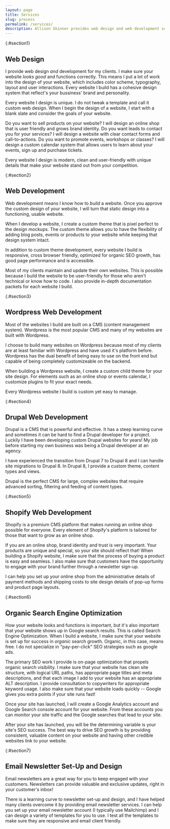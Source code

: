 ```yaml
---
layout: page
title: Services
slug: process
permalink: /services/
description: Allison Skinner provides web design and web development services that focus in custom theme development on a variety of platforms, such as Wordpress and Drupal.
---
```

{:#section1}
## Web Design
I provide web design *and* development for my clients. I make sure your website *looks good* and functions correctly. This means I put a lot of work into the design of your website, which includes color scheme, typography, layout and user interactions. Every website I build has a cohesive design system that reflect's your bussiness' brand and personality.

Every website I design is unique. I do not tweak a template and call it custom web design. When I begin the design of a website, I start with a blank slate and consider the goals of your website.

Do you want to sell products on your website? I will design an online shop that is user friendly and grows brand identity. Do you want leads to contact you for your services? I will design a website with clear contact forms and call-to-actions. Do you want to promote events, workshops or classes? I will design a custom calendar system that allows users to learn about your events, sign up and purchase tickets.

Every website I design is modern, clean and user-friendly with unique details that make your website stand out from your competition.

{:#section2}
## Web Development
Web development means I know how to *build* a website. Once you approve the custom design of your website, I will turn that static design into a functioning, usable website.

When I develop a website, I create a custom theme that is pixel perfect to the design mockups. The custom theme allows you to have the flexibility of adding blog posts, events or products to your website while keeping that design system intact.

In addition to custom theme development, every website I build is responsive, cross browser friendly, optimized for organic SEO growth, has good page performance and is accessible.

Most of my clients maintain and update their own websites. This is possible because I build the website to be user-friendly for those who aren't technical or know how to code. I also provide in-depth documentation packets for each website I build.


{:#section3}
## Wordpress Web Development
Most of the websites I build are built on a CMS (content management system). Wordpress is the most popular CMS and many of my websites are built with Wordpress.

I choose to build many websites on Wordpress because most of my clients are at least familiar with Wordpress and have used it's platform before. Wordpress has the dual benefit of being easy to use on the front end but capable of being completely customizeable on the backend.

When building a Wordpress website, I create a custom child theme for your site design. For elements such as an online shop or events calendar, I customize plugins to fit your exact needs.

Every Wordpress website I build is custom yet easy to manage.

{:#section4}
## Drupal Web Development
Drupal is a CMS that is powerful and effective. It has a steep learning curve and sometimes it can be hard to find a Drupal developer for a project. Luckily I have been developing custom Drupal websites for years! My job before starting my own business was being a Drupal developer at an agency.

I have experienced the transition from Drupal 7 to Drupal 8 and I can handle site migrations to Drupal 8. In Drupal 8, I provide a custom theme, content types and views.

Drupal is the perfect CMS for large, complex websites that require advanced sorting, filtering and feeding of content types.

{:#section5}
## Shopify Web Development
Shopify is a premium CMS platform that makes running an online shop possible for everyone. Every element of Shopify's platform is tailored for those that want to grow as an online shop.

If you are an online shop, brand identity and trust is very important. Your products are unique and special, so your site should reflect that! When building a Shopify website, I make sure that the process of buying a product is easy and seamless. I also make sure that customers have the opportunity to engage with your brand further through a newsletter sign-up.

I can help you set up your online shop from the administrative details of payment methods and shipping costs to site design details of pop-up forms and product page layouts.


{:#section6}
## Organic Search Engine Optimization
How your website looks and functions is important, but it's also important that your website shows up in Google search results. This is called Search Engine Optimization. When I build a website, I make sure that your website is set up for success in *organic* search growth. Organic, in this case, means free. I do not specialize in "pay-per-click" SEO strategies such as google ads.

The primary SEO work I provide is on-page optimization that propels organic search visibility. I make sure that your website has clean site structure, with logical URL paths, has appropriate page titles and meta descriptions, and that each image I add to your website has an appropriate ALT description. I provide consultation to copywriters for appropriate keyword usage. I also make sure that your website loads quickly -- Google gives you extra points if your site runs fast!

Once your site has launched, I will create a Google Analytics account and Google Search console account for your website. From these accounts you can monitor your site traffic and the Google searches that lead to your site.

After your site has launched, you will be the determining variable is your site's SEO success. The best way to drive SEO growth is by providing consistent, valuable content on your website and having other credible websites link to your website.

{:#section7}
## Email Newsletter Set-Up and Design
Email newsletters are a great way for you to keep engaged with your customers. Newsletters can provide valuable and exclusive updates, right in your customer's inbox!

There is a learning curve to newsletter set-up and design, and I have helped many clients overcome it by providing email newsletter services.
I can help you set up your email newsletter account (I typically use Mailchimp) and I can design a variety of templates for you to use.
I test all the templates to make sure they are responsive and email client friendly.
